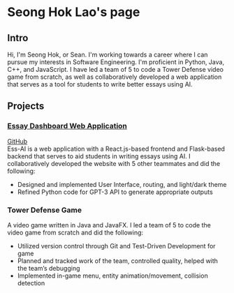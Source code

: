 # Seong Hok Lao's page
## Intro
Hi, I'm Seong Hok, or Sean. I'm working towards a career where I can pursue my interests in Software Engineering.
I'm proficient in Python, Java, C++, and JavaScript. I have led a team of 5 to code a Tower Defense video game 
from scratch, as well as collaboratively developed a web application that serves as a tool for students to write better essays using AI.
## Projects
### [Essay Dashboard Web Application](https://ess-ai.herokuapp.com/)
[GitHub](https://github.com/jakob-bjorner/essay-dashboard)  
Ess-AI is a web application with a React.js-based frontend and Flask-based backend that serves to aid students in writing essays using AI.
I collaboratively developed the website with 5 other teammates and did the following:
- Designed and implemented User Interface, routing, and light/dark theme
- Refined Python code for GPT-3 API to generate appropriate outputs
  
### Tower Defense Game
A video game written in Java and JavaFX.
I led a team of 5 to code the video game from scratch and did the following:
- Utilized version control through Git and Test-Driven Development for game
-	Planned and tracked work of the team, controlled quality, helped with the team’s debugging
-	Implemented in-game menu, entity animation/movement, collision detection
